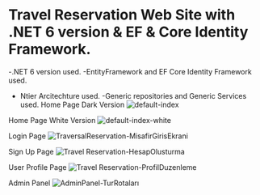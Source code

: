 # Travel Reservation Web Site with .NET 6 version & EF & Core Identity Framework.
   -.NET 6 version used.
   -EntityFramework and EF Core Identity Framework used.
   - Ntier Arcitechture used.
   -Generic repositories and Generic Services used.
Home Page Dark Version
![default-index](https://user-images.githubusercontent.com/86043508/219470152-e36420b7-c9c9-4eeb-81ba-d22486a0add9.png)

Home Page White Version 
![default-index-white](https://user-images.githubusercontent.com/86043508/219470430-ba1f5d1b-4144-476d-b987-2b6ba3055c92.png)

Login Page
![TraversalReservation-MisafirGirisEkrani](https://user-images.githubusercontent.com/86043508/219470854-51a0ede4-9b6c-4d22-a056-82282dce6d12.png)

Sign Up Page
![Travel Reservation-HesapOlusturma](https://user-images.githubusercontent.com/86043508/219470922-a0160a8c-f841-447d-a307-26b198dc5608.png)

User Profile Page
![Travel Reservation-ProfilDuzenleme](https://user-images.githubusercontent.com/86043508/219471083-8de0346c-77c0-4a9a-b41c-2b57e31ff954.png)

Admin Panel
![AdminPanel-TurRotaları](https://user-images.githubusercontent.com/86043508/219471139-0ced2aa1-08db-4e09-9a69-05743f337887.png)
